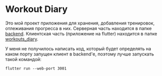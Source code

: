 # Workout Diary
Это мой проект приложения для хранения, добавления тренировок, отлеживания прогресса в них.
Серверная часть находится в папке [backend](https://github.com/alafonin4/Workouts-diary/backend).
Клиентская часть (приложение на flutter) находится в папке [workouts_diary](https://github.com/alafonin4/Workouts-diary/workouts_diary).

У меня не получилось написать код, который будет определять на каком порту запущен клиент в backend'е, поэтому лучше запускать такой командой:
```
flutter run --web-port 3001
```
